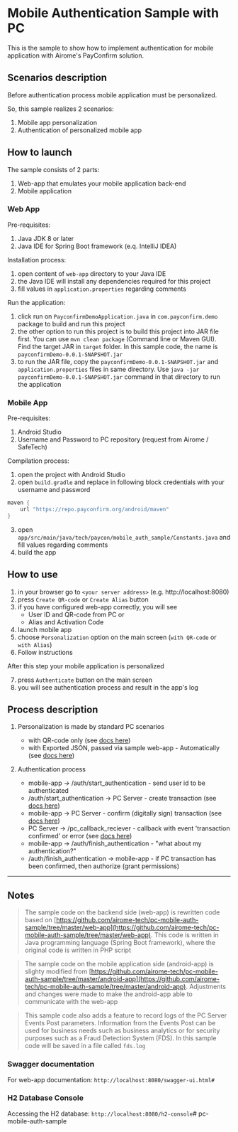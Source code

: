 # Mobile Authentication Sample with PC
This is the sample to show how to implement authentication for mobile application with Airome's PayConfirm solution.

## Scenarios description
Before authentication process mobile application must be personalized.

So, this sample realizes 2 scenarios:
1. Mobile app personalization
2. Authentication of personalized mobile app

## How to launch
The sample consists of 2 parts:
1. Web-app that emulates your mobile application back-end
2. Mobile application

### Web App
Pre-requisites:
1. Java JDK 8 or later
2. Java IDE for Spring Boot framework (e.q. IntelliJ IDEA) 

Installation process:
1. open content of `web-app` directory to your Java IDE
2. the Java IDE will install any dependencies required for this project
3. fill values in `application.properties` regarding comments

Run the application:
1. click run on `PayconfirmDemoApplication.java` in `com.payconfirm.demo` package to build and run this project
2. the other option to run this project is to build this project into JAR file first. You can use `mvn clean package` (Command line or Maven GUI). Find the target JAR in `target` folder. In this sample code, the name is `payconfirmDemo-0.0.1-SNAPSHOT.jar`
3. to run the JAR file, copy the `payconfirmDemo-0.0.1-SNAPSHOT.jar` and `application.properties` files in same directory. Use `java -jar payconfirmDemo-0.0.1-SNAPSHOT.jar` command in that directory to run the application

### Mobile App
Pre-requisites:
1. Android Studio
2. Username and Password to PC repository (request from Airome / SafeTech)

Compilation process:
1. open the project with Android Studio
2. open `build.gradle` and replace in following block credentials with your username and password
```gradle
maven {
    url "https://repo.payconfirm.org/android/maven"
}
```
3. open `app/src/main/java/tech/paycon/mobile_auth_sample/Constants.java` and fill values regarding comments
4. build the app

## How to use
1. in your browser go to `<your server address>` (e.g. http://localhost:8080)
2. press `Create QR-code` or `Create Alias` button
3. if you have configured web-app correctly, you will see
    - User ID and QR-code from PC or
    - Alias and Activation Code
4. launch mobile app
5. choose `Personalization` option on the main screen (`with QR-code` or `with Alias`)
6. Follow instructions

After this step your mobile application is personalized

7. press `Authenticate` button on the main screen
8. you will see authentication process and result in the app's log

## Process description
1. Personalization is made by standard PC scenarios
    - with QR-code only (see [docs here](https://repo.payconfirm.org/server/doc/v5/arch_and_principles/#mobile-app-personalization-and-keys-generation))
    - with Exported JSON, passed via sample web-app - Automatically (see [docs here](https://repo.payconfirm.org/server/doc/v5/arch_and_principles/#mobile-app-personalization-and-keys-generation))

2. Authentication process
    - mobile-app -> /auth/start_authentication - send user id to be authenticated
    - /auth/start_authentication -> PC Server - create transaction (see [docs here](https://repo.payconfirm.org/server/doc/v5/rest-api/#create-transaction))
    - mobile-app -> PC Server - confirm (digitally sign) transaction (see [docs here](https://repo.payconfirm.org/android/doc/5.x/getting_started/#transaction-confirmation-and-declination))
    - PC Server -> /pc_callback_reciever - callback with event 'transaction confirmed' or error (see [docs here](https://repo.payconfirm.org/server/doc/v5/rest-api/#transactions-endpoint))
    - mobile-app -> /auth/finish_authentication - "what about my authentication?"
    - /auth/finish_authentication -> mobile-app - if PC transaction has been confirmed, then authorize (grant permissions)

---

## Notes
>The sample code on the backend side (web-app) is rewritten code based on [https://github.com/airome-tech/pc-mobile-auth-sample/tree/master/web-app](https://github.com/airome-tech/pc-mobile-auth-sample/tree/master/web-app). This code is written in Java programming language (Spring Boot framework), where the original code is written in PHP script

>The sample code on the mobile application side (android-app) is slighty modified from [https://github.com/airome-tech/pc-mobile-auth-sample/tree/master/android-app](https://github.com/airome-tech/pc-mobile-auth-sample/tree/master/android-app). Adjustments and changes were made to make the android-app able to communicate with the web-app

>This sample code also adds a feature to record logs of the PC Server Events Post parameters. Information from the Events Post can be used for business needs such as business analytics or for security purposes such as a Fraud Detection System (FDS). In this sample code will be saved in a file called `fds.log`


### Swagger documentation
For web-app documentation:
`http://localhost:8080/swagger-ui.html#`

### H2 Database Console
Accessing the H2 database:
`http://localhost:8080/h2-console`# pc-mobile-auth-sample
